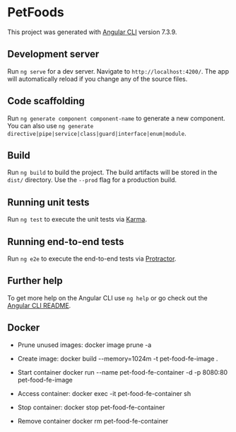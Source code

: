 # PetFoods

This project was generated with [Angular CLI](https://github.com/angular/angular-cli) version 7.3.9.

## Development server

Run `ng serve` for a dev server. Navigate to `http://localhost:4200/`. The app will automatically reload if you change any of the source files.

## Code scaffolding

Run `ng generate component component-name` to generate a new component. You can also use `ng generate directive|pipe|service|class|guard|interface|enum|module`.

## Build

Run `ng build` to build the project. The build artifacts will be stored in the `dist/` directory. Use the `--prod` flag for a production build.

## Running unit tests

Run `ng test` to execute the unit tests via [Karma](https://karma-runner.github.io).

## Running end-to-end tests

Run `ng e2e` to execute the end-to-end tests via [Protractor](http://www.protractortest.org/).

## Further help

To get more help on the Angular CLI use `ng help` or go check out the [Angular CLI README](https://github.com/angular/angular-cli/blob/master/README.md).


## Docker
* Prune unused images:
	docker image prune -a
* Create image:
	docker build --memory=1024m -t pet-food-fe-image .
* Start container
	docker run --name pet-food-fe-container -d -p 8080:80 pet-food-fe-image
	
* Access container:
	docker exec -it pet-food-fe-container sh
* Stop container:
	docker stop pet-food-fe-container
* Remove container
	docker rm pet-food-fe-container
